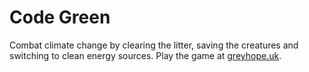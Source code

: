 # Code Green

Combat climate change by clearing the litter, saving the creatures and switching to clean energy sources.
Play the game at [greyhope.uk](https://greyhope.uk/projects/green/index.html).
